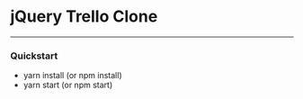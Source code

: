 # jQuery Trello Clone
---

### Quickstart

- yarn install (or npm install)
- yarn start (or npm start)
